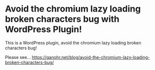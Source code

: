 # Avoid the chromium lazy loading broken characters bug with WordPress Plugin!
This is a WordPress plugin, avoid the chromium lazy loading broken characters bug!

Please see...
https://ganohr.net/blog/avoid-the-chromium-lazy-loading-broken-characters-bug/
